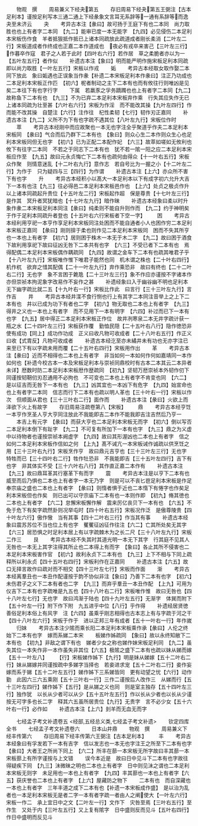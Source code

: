 <!-- { "loadSidebar": true } -->
　　物观　撰
　　周易兼义下经夬第五
　　存旧周易下经夬第五王弼注【古本足利本】谨按足利写本三通二通上下经彖象文言耳无系辞等一通有系辞等而逸夬至未济云
　　夬
　　考异古本注【彖曰】故可扬于王庭下有也二本同　尚力取胜也也上有者字二本同　【九二】能审已度一本无能字　【九四】必见侵伤二本足利本宋板伤作食　羊者抵狠抵作抵已上诸本同疏放此疏道成者刚长柔消【二叶左二行】宋板道成者作终成也正嘉二本作道成也　夜必有戎卒来害己【三叶左三行】作暮卒作寇　君子之人若于此时【四叶右六行】若作居　草之柔脆者亦以为一【五叶左五行】者作似
　　补遗古本注【象曰】明而能严明作施宋板足利本同疏即以尚力取胜【一叶左五行】宋板以作戎
　　姤
　　考异古本经取女取作娶二本同下放此　象曰姤遇也正误象当作彖【补遗二本宋板足利本作彖曰】注正乃功成也二本足利本宋板正作匹　【初六】柅者制动之主下二本有也而有攸往行则唯凶是见矣二本往下有也字行字
　　下属　若羸豕之孚务蹢躅也也上有者字二本同【九二】故称鱼下二本有也　【九三】不为已弃二本足利本宋板弃作乘　行失其应失作无已上诸本同疏为壮至甚【六叶右六行】宋板为作淫　而不能改其操【九叶左四行】作而能不改其操　自楚注【六行】注作往　杞性柔韧【七行】韧作刃正嘉同
　　补遗古本注【九二】义所不为下有也字疏不遇其位【八叶左九行】宋板位作时
　　萃
　　考异古本经刚中而应故聚也一本无也字注全乎聚道乎作夫二本足利本宋板同　【彖曰】气合而后乃群下二本有也　【象曰】则众心生二本作则众生心也足利本宋板同但无也字　【初六】已为正配二本配作妃　【六三】故萃如嗟如无攸利也攸下有往字二本同　不若之于同志下二本有也　犹不若一隂一阳之应二本足利本宋板应作至　【九五】故曰元永贞悔亡下二本有也疏何由得众【十一叶右五行】宋板众作聚　则情意迷乱【十二叶右九行】意作志　若自号比为一握之小【十二叶左二行】为作于　只为疑四与三【四行】为作谓
　　补遗古本注【上六】亦众所不害下有也字
　　升
　　考异古本经积小以髙大一本足利本以下有成字初六允升大吉下一本有也注【九三】往必得邑二本足利本宋板邑作也　【上六】处贞之极贞作升以上诸本同疏起升贵位【十五叶左二行】宋板起作超　保是尊贵【十七叶左三行】是作其　冥升者冥犹暗也【十七叶左九行】暗作昧
　　补遗古本经象曰柔以时升象作彖二本宋板足利本同注【彖曰】纯柔则不能自升则作而　【九二】约于神明矣于作于足利本同疏升者登也【十五叶右六行宋板者下空一字】
　　困
　　考异古本经利用亨祀一本亨作享足利本宋板同注处困而不能自通者小人也困作穷二本足利本宋板正嘉同　【彖曰】刚则揜于柔也则作见二本足利本宋板同　困而不失其所亨也一本也上有者字　【初六】居则困于株木一本无于木二字　【九二】故曰困于酒食下故利用享祀下故曰征凶无咎下二本共有也字　【六三】不受已者下二本有也　焉得配偶二本足利本宋板偶作耦疏同　【九四】故谓之金车下二本有也疏其唯君子乎【十八叶左九行】宋板唯作惟下唯君子能然也同　机木谓之株也【二十叶右四行】机作杌　欲弃之惜其配偶【二十一叶左九行】弃作乘恐非　故曰有终也【二十二叶右二行】无也字　象不言困于臲卼【二十三叶左三行】象不作应亦谨按不字诸本作亦但崇祯本拘泥象字改易作不妄作之甚
　　补遗经象曰入于幽谷幽不明也足利本无下幽字疏比就二五【十九叶右一行】宋板比作此　曰言行【三十三叶左九行】言作吉
　　井
　　考异古本经井渫不食行恻也行上有其字二本同注音举上之上下二本有也　井以已成为功下有者也二字　【初六】物无取也二本也上有者字　【九三】得井之义也一本也上有者字　而不见用下一本有明字　【六四】补过而已下一本有也字　【九五】居中得正二本足利本宋板正作位　故井冽寒泉二本无井字疏计获一瓶之水【二十四叶左三行】宋板获作覆　勤恤民隠【二十五叶右八行】隐作徳恐非　使有成功【同上】成功作功成　正义曰收凡物可收成者【二十八叶右五行】作正义曰收【式胄反】凡物可收成者
　　补遗古本经汔至亦未繘井未有功也无亦字注已来至已下有以字疏未用而覆【二十五叶右四行】宋板用作出
　　革
　　考异古本注【彖曰】近而不相得也二本也上有者字　非当如何一本如何作何如嘉靖同一本作如何也【补遗今校古本一本及宋板足利本与崇祯同鼎校时有古本二本其云二本异者未详】厯数时防二本足利本宋板厯作歴疏同　【初九】坚韧万厯崇祯本外韧作仞下同谨按韧靭仞刃忍通用不必拘也　不可变也二本也上有者字不肯变也同　【六二】是以征吉而无咎下一本有也　【九三】凶其宜也一本凶下有危字　【九四】始宣命也也上有者字二本同　信志而行下二本有也疏以明人革也【三十叶右一行】宋板以作次　但顺面从君也【三十三叶右二行】面作而
　　补遗古本注【彖曰】火欲上而泽欲下火上有故字
　　存旧周易注疏卷第八【宋板】
　　鼎
　　考异古本经亨饪一本亨作烹圣人亨大亨同注放此不我能即吉二本作不能我即吉注吉然后乃亨一
　　本吉上有元字　【彖曰】而获大亨也二本足利本宋板无而字　【初六】倒以写否二本足利本倒下有趾字　【九二】不可复有所加下一本有也字　【九三】鼎之为义虚中以待物者也谨按崇祯本阙虚字　【九四】故曰其形渥凶也二本也上有者字　信之如何二本足利本宋板作信如之何　【上九】髙不诫亢一本宋板诫作诚疏以供烹饪之用【三十三叶右九行】宋板烹作亨　故曰鼎元吉亨也【三十三叶左三行】无也字　特牲而已【三十四叶右二行】牲作牡恐非　不我能即吉【三十五叶左四行】吉下有也字　非其体实不受【三十六叶右八行】其作直正嘉二本作有
　　补遗古本注【九三】故曰鼎耳革其行塞革下有而字
　　震
　　考异古本注是以亨下二本有也　威至而后乃惧也二本也上有者字一本无乃字　则是可以不丧匕鬯足利本宋板是作足　奉宗庙之盛也二本也上有者字　【彖曰】则惰者惧于近也二本惰下有惓字也作矣足利本宋板但也作矣　则已出可以守宗庙下二本有也一本则作即　【初九】脩其徳也二本也上有者字　【六二】怠懈宋板懈作解　震来厉亿丧贝下一本有也　【六五】不免于危下有矣字疏然卦则况举屯时【四十叶右五行】宋板况作泛　是傲尊陵贵【四十叶左六行】傲作慠　当有其事【四十二叶右三行】作当其有事
　　补遗古本经象曰震苏苏位不当也位上有也字　矍矍征凶征作往注【六二】亡其所处矣无其字　【六三】居恐惧之时足利本居上有以字疏棘木为之长二尺【三十八叶左九行】宋板二作三
　　艮
　　考异古本经不失其时其道光明一本无下其字　行其庭不见其人无咎也一本无上其字注得其所止也二本得上有而字　【象曰】各止其所不侵害也二本足利本宋板害作官　【初六】故利永贞下二本有也　【九三】上下不相与下同上疏释所以利永贞【四十五叶右四行】宋板利作在正嘉同
　　补遗古本注【六五】故口无择言故作曰疏对而不相交【四十三叶左七行】宋板而作面
　　渐
　　考异古本经离羣丑也一本丑作配谨按于韵不协似非注【象曰】乃善下二本有也字　【初六】未伤君子之义下二本有者也二字　【九三】而弃乎羣丑一本丑作配　【上九】可用为仪吉下二本有也字疏唯是九五也【四十八叶右二行】宋板唯作惟　故曰无咎也【四十八叶左七行】无也字　故曰鸿渐于陆也【四十九叶左五行】无渐字　体巽而附下【五十叶左一行】附下作下附　九五进乎中位【八行】乎作得
　　补遗经居贤徳善俗足利本俗上有风字　注【六四】虽乘乎刚志相得也古本志上有与字疏于河之干【四十八叶左六行】宋板于作于　进以正邦三年有成者【五十一叶右一行】年作嵗
　　归妹
　　考异古本注少隂而乘长阳二本足利本宋板乘作承【彖曰】人伦之终始下二本有也字　嫁而系娣二本宋
　　板娣作姊疏同　【象曰】故以永终知敝下二本有也　【初九】非敌之谓下有也　娣者少女之称也娣作妹宋板足利同　【九二】虽失其位一本失作非一本作虽失非其位【六五】极隂之盛下二本有也疏以妹从娣而嫁【五十一叶左八】
　　【行】宋板娣作姊下【九行】明是妹从娣嫁【五十二叶右二行】妹从娣嫁并同谨按疏中多娣字当择也　若妾进求宠【五十二叶右二行】妾作妄　嫁而系于娣【五十二叶左五行】娣作姊下三系娣皆同　更有动望之忧【六行】动作勤　此因六三六五乘刚【五十三叶右一行】三作二谨按后人改作三　从娣而行【五十三叶左四行】娣作姊下【五行】是从娣之义也同　则是室主独存【五十四叶左三行】独作犹　以长从少者可以从少【五十五叶左五行】作以长从少者也以长从少谨按无可字多也长二字　释其六五虽所居贵位【九行】无贵字　言不必少女【五十六叶右一行】必作如
　　补遗古本注【上六】刲羊而无血无而字

　　七经孟子考文补遗卷五
<经部,五经总义类,七经孟子考文补遗>
　　钦定四库全书
　　七经孟子考文补遗卷六
　　日本山井鼎
　　物观　撰
　　周易兼义下经丰传第六
　　存旧周易下经丰传第六王弼注【古本足利本】
　　丰
　　考异古本经象曰有孚发若下一本有吉字　信以发志也一本无也字注王之所至下二本有也字　【彖曰】大者王之所尚下同上　【六二】所丰在蔀一本宋板无所字故曰丰其蔀一本宋板蔀上有所字谨按与上文错
　　误今本近是　故曰日中见斗下二本有也字故往得疑疾下同　【九三】沬微昧之明也二本也上有者字　日中则见沬之谓也二本足利本宋板无则字　未足用也一本也上有者字　【九四】丰其蔀也一本也上有者字【六五】获庆誉也二本也上有者字　【上六】屋藏防之物下
　　二本有也　而自深藏也一本也上有者字　三年丰道之成下二本有也【补遗一本宋板成作盛】　是以治为乱者也一本足利本宋板无是者二字一本有者字疏一者由人之阐使大【一叶左六行】宋板一作二　承上宜日中之文【二叶左一行】文作下　灾咎至焉【三叶右五行】至作生　又处于内【三叶左五行】又上复有隂字　日中盛则反而见斗【五叶右四行】作日中盛明而反见斗
